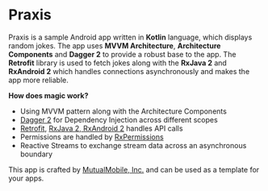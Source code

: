 Praxis
===========
Praxis is a sample Android app written in **Kotlin** language, which displays random jokes. The app uses **MVVM Architecture**, **Architecture Components** and **Dagger 2** to provide a robust base to the app. The **Retrofit** library is used to fetch jokes along with the **RxJava 2** and **RxAndroid 2** which handles connections asynchronously and makes the app more reliable.  

**How does magic work?**
	
- Using MVVM pattern along with the Architecture Components
- [Dagger 2](https://github.com/google/dagger) for Dependency Injection across different scopes
- [Retrofit](https://github.com/square/retrofit), [RxJava 2, RxAndroid 2](https://github.com/ReactiveX/RxJava) handles API calls
- Permissions are handled by [RxPermissions](https://github.com/tbruyelle/RxPermissions)
- Reactive Streams to exchange stream data across an asynchronous boundary

This app is crafted by [MutualMobile, Inc.](http://www.mutualmobile.com) and can be used as a template for your apps. 